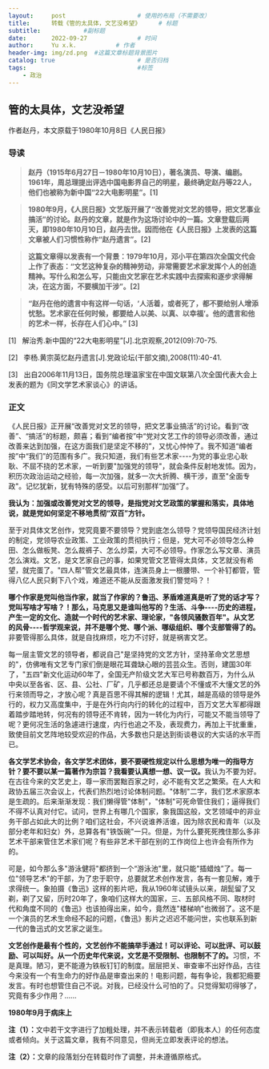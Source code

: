 ```yaml
---
layout:     post   				    # 使用的布局（不需要改）
title:      转载《管的太具体，文艺没希望》		# 标题 
subtitle:            #副标题
date:       2022-09-27				# 时间
author:     Yu x.k.	          # 作者
header-img: img/zd.png 	#这篇文章标题背景图片
catalog: true 						# 是否归档
tags:								#标签
    - 政治
---
```


## 管的太具体，文艺没希望

作者赵丹，本文原载于1980年10月8日《人民日报》

### <strong>导读</strong>

><strong>赵丹（1915年6月27日－1980年10月10日），著名演员、导演、编剧。1961年，周总理提出评选中国电影界自己的明星，最终确定赵丹等22人，他们也被称为新中国“22大电影明星”。[1]</strong>

><strong>1980年9月，《人民日报》文艺版开展了“改善党对文艺的领导，把文艺事业搞活”的讨论。赵丹的文章，就是作为这场讨论中的一篇。文章登载后两天，即1980年10月10日，赵丹去世。因而他在《人民日报》上发表的这篇文章被人们习惯性称作“赵丹遗言”。[2]</strong>

><strong>这篇文章得以发表有一个背景：1979年10月，邓小平在第四次全国文代会上作了表态：“文艺这种复杂的精神劳动，非常需要艺术家发挥个人的创造精神。写什么和怎么写，只能由文艺家在艺术实践中去探索和逐步求得解决，在这方面，不要横加干涉”。[2]</strong>

><strong>“赵丹在他的遗言中有这样一句话，‘人活着，或者死了，都不要给别人增添忧愁。艺术家在任何时候，都要给人以美、以真、以幸福’。他的遗言和他的艺术一样，长存在人们心中。” [3]</strong>


[1] &nbsp; 解治秀.新中国的“22大电影明星”[J].北京观察,2012(09):70-75.

[2] &nbsp; 李杨.黄宗英忆赵丹遗言[J].党政论坛(干部文摘),2008(11):40-41.

[3] &nbsp; 出自2006年11月13日，国务院总理温家宝在中国文联第八次全国代表大会上发表的题为《同文学艺术家谈心》的讲话。


### <strong>正文</strong>


《人民日报》正开展“改善党对文艺的领导，把文艺事业搞活”的讨论。看到“改善”、“搞活”的标题，颇喜；看到“编者按”中“党对文艺工作的领导必须改善，通过改善来达到加强，在这方面我们是坚定不移的”，又忧心忡忡了。我不知道“编者按”中“我们”的范围有多广。我只知道，我们有些艺术家----为党的事业忠心耿耿、不屈不挠的艺术家，一听到要"加强党的领导"，就会条件反射地发怵。因为，积历次政治运动之经验，每一次加强，就多一次大折腾、横干涉，直至"全面专政"。记忆犹新，犹有特殊的感受。以后可别那样“加强”了。




<strong>我认为：加强或改善党对文艺的领导，是指党对文艺政策的掌握和落实，具体地说，就是党如何坚定不移地贯彻“双百”方针。</strong>


至于对具体文艺创作，党究竟要不要领导？党到底怎么领导？党领导国民经济计划的制定，党领导农业政策、工业政策的贯彻执行；但是，党大可不必领导怎么种田、怎么做板凳、怎么裁裤子、怎么炒菜，大可不必领导。作家怎么写文章、演员怎么演戏。文艺，是文艺家自己的事，如果党管文艺管得太具体，文艺就没有希望，就完蛋了。"四人帮"管文艺最具体，连演员身上一根腰带、一个补钉都管，管得八亿人民只剩下八个戏，难道还不能从反面激发我们警觉吗？！


<strong>哪个作家是党叫他当作家，就当了作家的？鲁迅、茅盾难道真是听了党的话才写？党叫写啥才写啥？！那么，马克思又是谁叫他写的？生活、斗争----历史的进程，产生一定的文化、造就一个时代的艺术家、理论家，"各领风骚数百年"。从文艺的风骨----哲学观来说，并不是哪个党、哪个派、哪级组织、哪个支部管得了的。</strong>非要管得那么具体，就是自找麻烦，吃力不讨好，就是祸害文艺。


每一层主管文艺的领导者，都说自己"是坚持党的文艺方针，坚持革命文艺思想的"，仿佛唯有文艺专门家们倒是眼花耳聋缺心眼的芸芸众生。否则，建国30年了，"五四"新文化运动60年了，全国无产阶级文艺大军已号称数百万，为什么从中央以至各省、区、县、公社、厂矿，几乎都还总是要请个不懂或不大懂文艺的外行来领而导之，才放心呢？真是百思不得其解的逻辑！尤其，越是高级的领导是外行的，权力又高度集中，于是在外行向内行的转化的过程中，百万文艺大军都得跟着踏步踏地转，何况有的领导还不肯转，因为一转化为内行，可能又不能当领导了呢？更何况生活的急遽进行速度，内行也追之不及，表现费力，再加上干扰重重，致使目前文艺阵地较受欢迎的作品，大多数也只是达到街谈巷议的大实话的水平而已。


<strong>各文学艺术协会，各文学艺术团体，要不要硬性规定以什么思想为唯一的指导方针？要不要以某一篇著作为宗旨？我看要认真想一想、议一议。</strong>我认为不要为好。在古往今来的文艺史上，尊一家而罢黜百家之时，必不能有文艺之繁荣。在人大和政协五届三次会议上，代表们热烈地讨论体制问题。"体制"二字，我们艺术家原本是生疏的。后来渐渐发现：我们懒得管"体制"，"体制"可死命管住我们；逼得我们不得不认真对付它。试问，世界上有哪几个国家，象我国这般，文艺领域中的非业务干部占如此大的比例？咱们这社会，不兴说谁养活谁，因为除农民和青年（以及部分老年和妇女）外，总算各有"铁饭碗"一只。但是，为什么要死死拽住那么多非艺术干部来管住艺术家们呢？有些非艺术干部在别的工作岗位上也许会有所作为的。


可是，如今那么多"游泳健将"都挤到一个“游泳池"里，就只能"插蜡烛”了。每一位"领导艺术"的干部，为了忠于职守，总要就艺术创作发言，各有一套见解，难于求得统一。象拍摄《鲁迅》这样的影片吧，我从1960年试镜头以来，胡髭留了又剃，剃了又留，历时20年了，象咱们这样大的国家，三、五部风格不同、取材时代和角度不同的《鲁迅》也该拍得出来，如今，竟然连"楼梯响"也微弱了。这不是一个演员的艺术生命经不起的问题，《鲁迅》影片之迟迟不能问世，实也联系到新一代的鲁迅式的文艺家之诞生。


<strong>文艺创作是最有个性的，文艺创作不能搞举手通过！可以评论、可以批评、可以鼓励、可以叫好。从一个历史年代来说，文艺是不受限制、也限制不了的。</strong>习惯，不是真理。陋习，更不能遵为铁板钉钉的制度。层层把关、审查审不出好作品，古往今来没有一个有生命力的好作品是审查出来的！电影问题，每有争论，我都犯瘾要发言。有时也想管住自己不说。对我，已经没什么可怕的了。只觉得絮叨得够了，究竟有多少作用？......


<strong>1980年9月于病床上</strong>

<strong>注（1）：</strong>文中若干文字进行了加粗处理，并不表示转载者（即我本人）的任何态度或者倾向。关于这篇文章，我有不同意见，但尚无立即发表评论的想法。

<strong>注（2）：</strong>文章的段落划分在转载时作了调整，并未遵循原格式。



